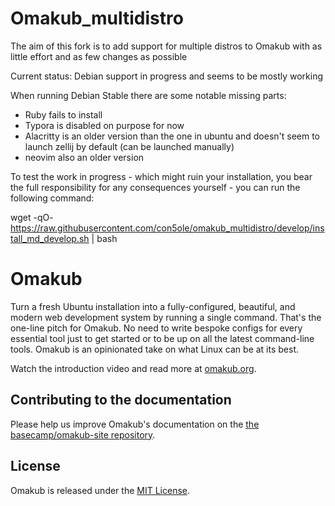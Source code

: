 # Omakub_multidistro
The aim of this fork is to add support for multiple distros to Omakub with as little effort and as few changes as possible

Current status: Debian support in progress and seems to be mostly working

When running Debian Stable there are some notable missing parts:

- Ruby fails to install
- Typora is disabled on purpose for now
- Alacritty is an older version than the one in ubuntu and doesn't seem to launch zellij by default (can be launched manually)
- neovim also an older version

To test the work in progress - which might ruin your installation, you bear the full responsibility for any consequences yourself - you can run the following command:

wget -qO- https://raw.githubusercontent.com/con5ole/omakub_multidistro/develop/install_md_develop.sh | bash


# Omakub

Turn a fresh Ubuntu installation into a fully-configured, beautiful, and modern web development system by running a single command. That's the one-line pitch for Omakub. No need to write bespoke configs for every essential tool just to get started or to be up on all the latest command-line tools. Omakub is an opinionated take on what Linux can be at its best.

Watch the introduction video and read more at [omakub.org](https://omakub.org).

## Contributing to the documentation

Please help us improve Omakub's documentation on the [the basecamp/omakub-site repository](https://github.com/basecamp/omakub-site).

## License

Omakub is released under the [MIT License](https://opensource.org/licenses/MIT).
